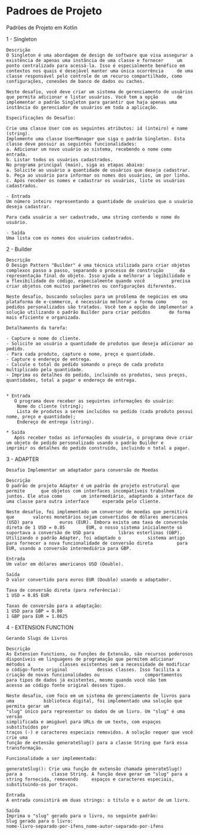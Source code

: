 # Padroes de Projeto
Padrões de Projeto em Kotlin

1 - Singleton

    Descrição
    O Singleton é uma abordagem de design de software que visa assegurar a existência de apenas uma instância de uma classe e fornecer     um ponto centralizado para acessá-la. Isso é especialmente benéfico em contextos nos quais é desejável manter uma única ocorrência     de uma classe responsável pelo controle de um recurso compartilhado, como configurações, conexões de banco de dados ou caches.
    
    Neste desafio, você deve criar um sistema de gerenciamento de usuários que permita adicionar e listar usuários. Você tem a opção       de implementar o padrão Singleton para garantir que haja apenas uma instância do gerenciador de usuários em toda a aplicação. 
    
    Especificações do Desafio:
    
    Crie uma classe User com os seguintes atributos: id (inteiro) e name (string).
    Implemente uma classe UserManager que siga o padrão Singleton. Esta classe deve possuir as seguintes funcionalidades:
    a. Adicionar um novo usuário ao sistema, recebendo o nome como entrada.
    b. Listar todos os usuários cadastrados.
    No programa principal (main), siga as etapas abaixo:
    a. Solicite ao usuário a quantidade de usuários que deseja cadastrar.
    b. Peça ao usuário para informar os nomes dos usuários, um por linha.
    c. Após receber os nomes e cadastrar os usuários, liste os usuários cadastrados.
    
    - Entrada
    Um número inteiro representando a quantidade de usuários que o usuário deseja cadastrar.
    
    Para cada usuário a ser cadastrado, uma string contendo o nome do usuário.
    
    - Saída
    Uma lista com os nomes dos usuários cadastrados.


2 - Builder

    Descrição
    O Design Pattern "Builder" é uma técnica utilizada para criar objetos complexos passo a passo, separando o processo de construção      da representação final do objeto. Isso ajuda a melhorar a legibilidade e a flexibilidade do código, especialmente quando você          precisa criar objetos com muitos parâmetros ou configurações diferentes.
    
    Neste desafio, buscando soluções para um problema de negócios em uma plataforma de e-commerce, é necessário melhorar a forma como      os pedidos personalizados são tratados. Você tem a opção de implementar a solução utilizando o padrão Builder para criar pedidos       de forma mais eficiente e organizada.
    
    Detalhamento da tarefa:
    
    - Capture o nome do cliente.
    - Solicite ao usuário a quantidade de produtos que deseja adicionar ao pedido.
    - Para cada produto, capture o nome, preço e quantidade.
    - Capture o endereço de entrega.
    - Calcule o total do pedido somando o preço de cada produto multiplicado pela quantidade.
    - Imprima os detalhes do pedido, incluindo os produtos, seus preços, quantidades, total a pagar e endereço de entrega.
    
    
    * Entrada
       O programa deve receber as seguintes informações do usuário:
        Nome do cliente (string);
        Lista de produtos a serem incluídos no pedido (cada produto possui nome, preço e quantidade);
        Endereço de entrega (string).
    
    * Saída
       Após receber todas as informações do usuário, o programa deve criar um objeto de pedido personalizado usando o padrão Builder e        imprimir os detalhes do pedido construído, incluindo o total a pagar.


3 - ADAPTER

    Desafio Implementar um adaptador para conversão de Moedas

    Descrição
    O padrão de projeto Adapter é um padrão de projeto estrutural que permite      que objetos com interfaces incompatíveis trabalhem juntos. Ele atua como       um intermediário, adaptando a interface de uma classe para outra interface     esperada pelo cliente.
    
    Neste desafio, foi implementado um conversor de moedas que permitirá que       valores monetários sejam convertidos de dólares americanos (USD) para          euros (EUR). Embora exista uma taxa de conversão direta de 1 USD = 0.85        EUR, o nosso sistema inicialmente só suportava a conversão de USD para         libras esterlinas (GBP). Utilizando o padrão Adapter, foi adaptado o          sistema antigo para fornecer a nova funcionalidade de conversão direta         para EUR, usando a conversão intermediária para GBP.
    
    Entrada
    Um valor em dólares americanos USD (Double).
    
    Saída
    O valor convertido para euros EUR (Double) usando o adaptador.
    
    Taxa de conversão direta (para referência):
    1 USD = 0.85 EUR
    
    Taxas de conversão para a adaptação:
    1 USD para GBP = 0.80
    1 GBP para EUR = 1.0625


4 - EXTENSION FUNCTION

    Gerando Slugs de Livros

    Descrição
    As Extension Functions, ou Funções de Extensão, são recursos poderosos              disponíveis em linguagens de programação que permitem adicionar métodos a           classes existentes sem a necessidade de modificar o código-fonte original           dessas classes. Isso facilita a criação de novas funcionalidades ou                 comportamentos para tipos de dados já existentes, mesmo quando você não tem         acesso ao código fonte original desses tipos.
    
    Neste desafio, com foco em um sistema de gerenciamento de livros para uma           biblioteca digital, foi implementado uma solução que permita gerar um 
    "slug" único para representar os dados de um livro. Um "slug" é uma versão  
    simplificada e amigável para URLs de um texto, com espaços substituídos por 
    traços (-) e caracteres especiais removidos. A solução requer que você crie uma 
    função de extensão generateSlug() para a classe String que fará essa 
    transformação.
    
    Funcionalidade a ser implementada:
    
    generateSlug(): Crie uma função de extensão chamada generateSlug() para a           classe String. A função deve gerar um "slug" para a string fornecida, removendo     espaços e caracteres especiais, substituindo-os por traços.
    
    Entrada
    A entrada consistirá em duas strings: o título e o autor de um livro.
    
    Saída
    Imprima o "slug" gerado para o livro, no seguinte padrão:
    Slug gerado para o livro:
    nome-livro-separado-por-ifens_nome-autor-separado-por-ifens
    
        
